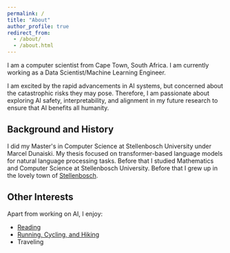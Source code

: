```yaml
---
permalink: /
title: "About"
author_profile: true
redirect_from: 
  - /about/
  - /about.html
---
```


I am a computer scientist from Cape Town, South Africa. I am currently working as a Data Scientist/Machine Learning Engineer. 

I am excited by the rapid advancements in AI systems, but concerned about the catastrophic risks they may pose. Therefore, I am passionate about exploring AI safety, interpretability, and alignment in my future research to ensure that AI benefits all humanity.

## Background and History
I did my Master's in Computer Science at Stellenbosch University under Marcel Dunaiski. My thesis focused on transformer-based language models for natural language processing tasks. Before that I studied Mathematics and Computer Science at Stellenbosch University. Before that I grew up in the lovely town of [Stellenbosch](https://en.wikipedia.org/wiki/Stellenbosch).

## Other Interests
Apart from working on AI, I enjoy:
- [Reading](https://www.goodreads.com/user/show/156206121-jaco-du-toit)
- [Running, Cycling, and Hiking](https://www.strava.com/athletes/18155610)
- Traveling
